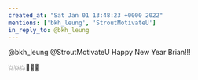```yaml
---
created_at: "Sat Jan 01 13:48:23 +0000 2022"
mentions: ['bkh_leung', 'StroutMotivateU']
in_reply_to: @bkh_leung
---
```


@bkh_leung @StroutMotivateU Happy New Year Brian!!!

💥💥💥🎉🎉🎉
